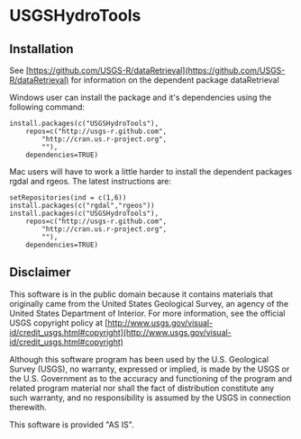 USGSHydroTools
============

Installation
------------

See [https://github.com/USGS-R/dataRetrieval](https://github.com/USGS-R/dataRetrieval) for information on the dependent package dataRetrieval

Windows user can install the package and it's dependencies using the following command:

	install.packages(c("USGSHydroTools"),
		repos=c("http://usgs-r.github.com",
			"http://cran.us.r-project.org",
			""),
		dependencies=TRUE)
		
Mac users will have to work a little harder to install the dependent packages rgdal and rgeos. The latest instructions are:

	setRepositories(ind = c(1,6))
	install.packages(c("rgdal","rgeos"))
	install.packages(c("USGSHydroTools"),
		repos=c("http://usgs-r.github.com",
			"http://cran.us.r-project.org",
			""),
		dependencies=TRUE)	


Disclaimer
----------
This software is in the public domain because it contains materials that originally came from the United States Geological Survey, an agency of the United States Department of Interior. For more information, see the official USGS copyright policy at [http://www.usgs.gov/visual-id/credit_usgs.html#copyright](http://www.usgs.gov/visual-id/credit_usgs.html#copyright)

Although this software program has been used by the U.S. Geological Survey (USGS), no warranty, expressed or implied, is made by the USGS or the U.S. Government as to the accuracy and functioning of the program and related program material nor shall the fact of distribution constitute any such warranty, and no responsibility is assumed by the USGS in connection therewith.

This software is provided "AS IS".
